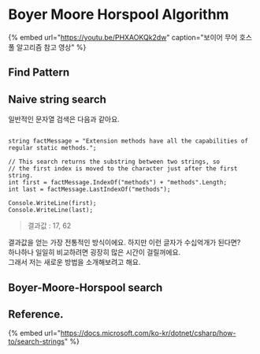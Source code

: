# Boyer Moore Horspool Algorithm

{% embed url="https://youtu.be/PHXAOKQk2dw" caption="보이어 무어 호스풀 알고리즘 참고 영상" %}

## Find Pattern

## Naive string search

일반적인 문자열 검색은 다음과 같아요.

```text

string factMessage = "Extension methods have all the capabilities of regular static methods.";

// This search returns the substring between two strings, so
// the first index is moved to the character just after the first string.
int first = factMessage.IndexOf("methods") + "methods".Length;
int last = factMessage.LastIndexOf("methods");

Console.WriteLine(first);
Console.WriteLine(last);
```

> 결과값 : 17, 62

결과값을 얻는 가장 전통적인 방식이에요. 하지만 이런 글자가 수십억개가 된다면?  
하나하나 일일히 비교하려면 굉장히 많은 시간이 걸릴꺼에요.   
그래서 저는 새로운 방법을 소개해보려고 해요.

## Boyer-Moore-Horspool search



## Reference.







{% embed url="https://docs.microsoft.com/ko-kr/dotnet/csharp/how-to/search-strings" %}



